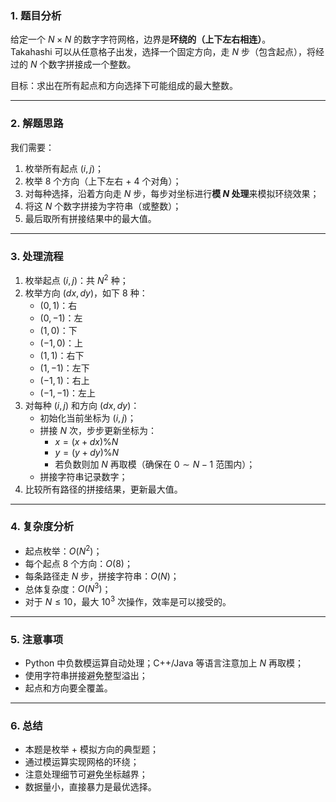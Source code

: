 

### 1. 题目分析

给定一个 $N \times N$ 的数字字符网格，边界是**环绕的（上下左右相连）**。  
Takahashi 可以从任意格子出发，选择一个固定方向，走 $N$ 步（包含起点），将经过的 $N$ 个数字拼接成一个整数。

目标：求出在所有起点和方向选择下可能组成的最大整数。

---

### 2. 解题思路

我们需要：
1. 枚举所有起点 $(i,j)$；
2. 枚举 8 个方向（上下左右 + 4 个对角）；
3. 对每种选择，沿着方向走 $N$ 步，每步对坐标进行**模 $N$ 处理**来模拟环绕效果；
4. 将这 $N$ 个数字拼接为字符串（或整数）；
5. 最后取所有拼接结果中的最大值。

---

### 3. 处理流程

1. 枚举起点 $(i,j)$：共 $N^2$ 种；
2. 枚举方向 $(dx, dy)$，如下 8 种：
   - $(0,1)$：右
   - $(0,-1)$：左
   - $(1,0)$：下
   - $(-1,0)$：上
   - $(1,1)$：右下
   - $(1,-1)$：左下
   - $(-1,1)$：右上
   - $(-1,-1)$：左上
3. 对每种 $(i,j)$ 和方向 $(dx,dy)$：
   - 初始化当前坐标为 $(i,j)$；
   - 拼接 $N$ 次，步步更新坐标为：
     - $x = (x + dx) \% N$
     - $y = (y + dy) \% N$
     - 若负数则加 $N$ 再取模（确保在 $0 \sim N-1$ 范围内）；
   - 拼接字符串记录数字；
4. 比较所有路径的拼接结果，更新最大值。

---

### 4. 复杂度分析

- 起点枚举：$O(N^2)$；
- 每个起点 8 个方向：$O(8)$；
- 每条路径走 $N$ 步，拼接字符串：$O(N)$；
- 总体复杂度：$O(N^3)$；
- 对于 $N \le 10$，最大 $10^3$ 次操作，效率是可以接受的。

---

### 5. 注意事项

- Python 中负数模运算自动处理；C++/Java 等语言注意加上 $N$ 再取模；
- 使用字符串拼接避免整型溢出；
- 起点和方向要全覆盖。

---

### 6. 总结

- 本题是枚举 + 模拟方向的典型题；
- 通过模运算实现网格的环绕；
- 注意处理细节可避免坐标越界；
- 数据量小，直接暴力是最优选择。
